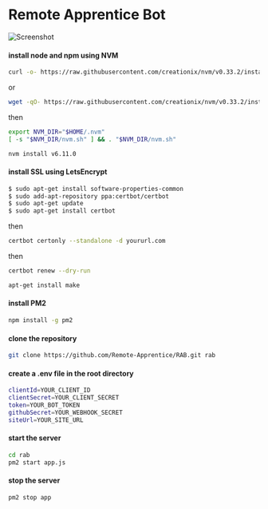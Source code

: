 # Remote Apprentice Bot
![Screenshot](https://s3.amazonaws.com/media.launchrock.com/assets/sites/site-bvrwu6f6280jiv2xrjws5zdaa/shobmz-citrudev_remoteapprentice.png)
#### install node and npm using NVM

```bash
curl -o- https://raw.githubusercontent.com/creationix/nvm/v0.33.2/install.sh | bash
```
or 

```bash
wget -qO- https://raw.githubusercontent.com/creationix/nvm/v0.33.2/install.sh | bash
```
then
```bash
export NVM_DIR="$HOME/.nvm"
[ -s "$NVM_DIR/nvm.sh" ] && . "$NVM_DIR/nvm.sh"
```

```bash
nvm install v6.11.0
```
#### install SSL using LetsEncrypt
```bash
$ sudo apt-get install software-properties-common
$ sudo add-apt-repository ppa:certbot/certbot
$ sudo apt-get update
$ sudo apt-get install certbot
```
then
```bash
certbot certonly --standalone -d yoururl.com
```
then
```bash
certbot renew --dry-run
```
```bash
apt-get install make
```
#### install PM2
```bash
npm install -g pm2
```

#### clone the repository
```bash
git clone https://github.com/Remote-Apprentice/RAB.git rab
```

#### create a .env file in the root directory
```bash
clientId=YOUR_CLIENT_ID
clientSecret=YOUR_CLIENT_SECRET
token=YOUR_BOT_TOKEN
githubSecret=YOUR_WEBHOOK_SECRET
siteUrl=YOUR_SITE_URL
```
#### start the server
```bash
cd rab
pm2 start app.js
```
#### stop the server
```bash
pm2 stop app
```
